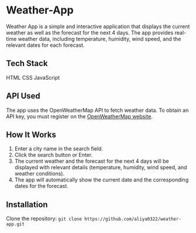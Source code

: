 # Weather-App

Weather App is a simple and interactive application that displays the current weather as well as the forecast for the next 4 days. The app provides real-time weather data, including temperature, humidity, wind speed, and the relevant dates for each forecast.

## Tech Stack
HTML
CSS 
JavaScript

## API Used
The app uses the OpenWeatherMap API to fetch weather data. To obtain an API key, you must register on the [OpenWeatherMap website](https://openweathermap.org/).

## How It Works
1. Enter a city name in the search field.
2. Click the search button or Enter.
3. The current weather and the forecast for the next 4 days will be displayed with relevant details (temperature, humidity, wind speed, and weather conditions).
4. The app will automatically show the current date and the corresponding dates for the forecast.

## Installation
Clone the repository:
```git clone https://github.com/aliya0322/weather-app.git```
